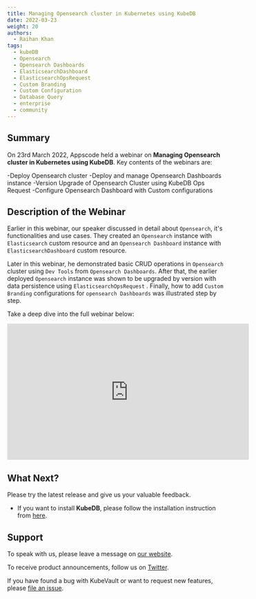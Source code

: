 ```yaml
---
title: Managing Opensearch cluster in Kubernetes using KubeDB
date: 2022-03-23
weight: 20
authors:
  - Raihan Khan
tags:
  - kubeDB
  - Opensearch
  - Opensearch Dashboards
  - ElasticsearchDashboard
  - ElasticsearchOpsRequest
  - Custom Branding
  - Custom Configuration
  - Database Query
  - enterprise
  - community
---
```


## Summary

On 23rd March 2022, Appscode held a webinar on **Managing Opensearch cluster in Kubernetes using KubeDB**. Key contents of the webinars are:

-Deploy Opensearch cluster
-Deploy and manage Opensearch Dashboards instance
-Version Upgrade of Opensearch Cluster using KubeDB Ops Request
-Configure Opensearch Dashboard with Custom configurations

## Description of the Webinar

Earlier in this webinar, our speaker discussed in detail about `Opensearch`, it's functionalities and use cases. They created an `Opensearch` instance with `Elasticsearch` custom resource and an `Opensearch Dashboard` instance with `ElasticsearchDashboard` custom resource. 

Later in this webinar, he demonstrated basic CRUD operations in `Opensearch` cluster using `Dev Tools` from `Opensearch Dashboards`. After that, the earlier deployed `Opensearch` instance was shown to be upgraded by version with data persistence using `ElasticsearchOpsRequest` . Finally, how to add `Custom Branding` configurations for `opensearch Dashboards` was illustrated step by step.


  Take a deep dive into the full webinar below:

<iframe width="560" height="315" src="https://www.youtube.com/embed/MKQ03wUn0-A" title="Managing Opensearch cluster in Kubernetes using KubeDB" frameborder="0" allow="accelerometer; autoplay; clipboard-write; encrypted-media; gyroscope; picture-in-picture" allowfullscreen></iframe>

## What Next?

Please try the latest release and give us your valuable feedback.

* If you want to install **KubeDB**, please follow the installation instruction from [here](https://kubedb.com/docs/v2021.12.21/welcome/).

## Support

To speak with us, please leave a message on [our website](https://appscode.com/contact/).

To receive product announcements, follow us on [Twitter](https://twitter.com/KubeVault).

If you have found a bug with KubeVault or want to request new features, please [file an issue](https://github.com/kubevault/project/issues/new).

